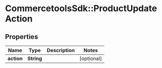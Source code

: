 # CommercetoolsSdk::ProductUpdateAction

## Properties
Name | Type | Description | Notes
------------ | ------------- | ------------- | -------------
**action** | **String** |  | [optional] 

